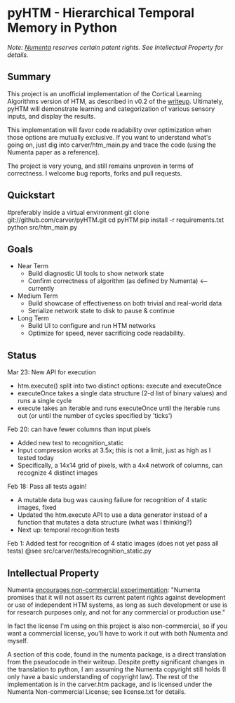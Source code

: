 pyHTM - Hierarchical Temporal Memory in Python
=

*Note: [Numenta](http://www.numenta.com/) reserves certain patent rights. See Intellectual Property for details.*

Summary
-
This project is an unofficial implementation of the Cortical Learning Algorithms version of HTM, as described in v0.2 of the [writeup](http://www.numenta.com/htm-overview/education.php).  Ultimately, pyHTM will demonstrate learning and categorization of various sensory inputs, and display the results.

This implementation will favor code readability over optimization when those options are mutually exclusive.  If you want to understand what's going on, just dig into carver/htm_main.py and trace the code (using the Numenta paper as a reference).

The project is very young, and still remains unproven in terms of correctness.  I welcome bug reports, forks and pull requests.

Quickstart
-
#preferably inside a virtual environment
git clone git://github.com/carver/pyHTM.git
cd pyHTM
pip install -r requirements.txt
python src/htm_main.py 

Goals
-
* Near Term
  * Build diagnostic UI tools to show network state
  * Confirm correctness of algorithm (as defined by Numenta) <-- currently
* Medium Term
  * Build showcase of effectiveness on both trivial and real-world data
  * Serialize network state to disk to pause & continue
* Long Term
  * Build UI to configure and run HTM networks
  * Optimize for speed, never sacrificing code readability.
 

Status
-
Mar 23: New API for execution

 * htm.execute() split into two distinct options: execute and executeOnce
 * executeOnce takes a single data structure (2-d list of binary values) and runs a single cycle 
 * execute takes an iterable and runs executeOnce until the iterable runs out (or until the number of cycles specified by 'ticks') 

Feb 20: can have fewer columns than input pixels

 * Added new test to recognition_static
 * Input compression works at 3.5x; this is not a limit, just as high as I tested today
 * Specifically, a 14x14 grid of pixels, with a 4x4 network of columns, can recognize 4 distinct images 

Feb 18: Pass all tests again!

 * A mutable data bug was causing failure for recognition of 4 static images, fixed
 * Updated the htm.execute API to use a data generator instead of a function that mutates a data structure (what was I thinking?)
 * Next up: temporal recognition tests

Feb 1: Added test for recognition of 4 static images (does not yet pass all tests)
@see src/carver/tests/recognition_static.py
 
Intellectual Property
-
Numenta [encourages non-commercial experimentation](http://www.numenta.com/about-numenta/licensing.php): "Numenta promises that it will not assert its current patent rights against development or use of independent HTM systems, as long as such development or use is for research purposes only, and not for any commercial or production use."

In fact the license I'm using on this project is also non-commercial, so if you want a commercial license, you'll have to work it out with both Numenta and myself.

A section of this code, found in the numenta package, is a direct translation from the pseudocode in their writeup.  Despite pretty significant changes in the translation to python, I am assuming the Numenta copyright still holds (I only have a basic understanding of copyright law).  The rest of the implementation is in the carver.htm package, and is licensed under the Numenta Non-commercial License; see license.txt for details.
